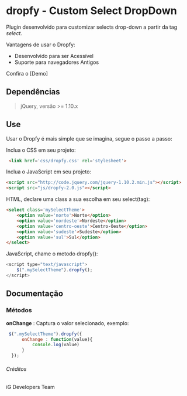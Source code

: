 dropfy - Custom Select DropDown
==========

Plugin desenvolvido para customizar selects drop-down a partir da tag *select*.

Vantagens de usar o Dropfy:
* Desenvolvido para ser Acessível
* Suporte para navegadores Antigos

Confira o [Demo]

## Dependências
>  jQuery, versão >= 1.10.x 

## Use

Usar o Dropfy é mais simple que se imagina, segue o passo a passo:

Inclua o CSS em seu projeto:

```html
 <link href='css/dropfy.css' rel='stylesheet'>
```

Inclua o JavaScript em seu projeto:

```html
<script src="http://code.jquery.com/jquery-1.10.2.min.js"></script>
<script src="js/dropfy-2.0.js"></script>  
```

HTML, declare uma class a sua escolha em seu select(tag):

```html 
<select class='mySelectTheme'>
    <option value='norte'>Norte</option>
    <option value='nordeste'>Nordeste</option>
    <option value='centro-oeste'>Centro-Oeste</option>
    <option value='sudeste'>Sudeste</option>
    <option value='sul'>Sul</option>
</select>
```
JavaScript, chame o metodo dropfy():

```javascript
<script type="text/javascript">
    $(".mySelectTheme").dropfy();                     
</script>
```

## Documentação

### Métodos

**onChange** : Captura o valor selecionado, exemplo:

```javascript
 $(".mySelectTheme").dropfy({
      onChange : function(value){
          console.log(value)
      }
  }); 
```

###### Créditos
iG Developers Team
